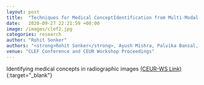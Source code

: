 ```yaml
---
layout: post
title:  "Techniques for Medical ConceptIdentification from Multi-Modal Images”"
date:   2020-09-27 22:21:59 +00:00
image: /images/clef2.jpg
categories: research
author: "Rohit Sonker"
authors: "<strong>Rohit Sonker</strong>, Ayush Mishra, Palvika Bansal, Anup Pattnaik"
venue: "CLEF Conference and CEUR Workshop Proceedings"
---
```


Identifying medical concepts in radiographic images [(CEUR-WS Link)](http://ceur-ws.org/Vol-2696/paper_71.pdf){:target="_blank"}
